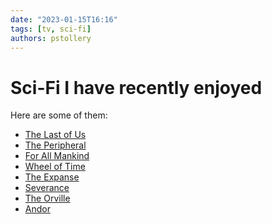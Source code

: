 ```yaml
---
date: "2023-01-15T16:16"
tags: [tv, sci-fi]
authors: pstollery
---
```

# Sci-Fi I have recently enjoyed
<!-- truncate -->

Here are some of them:

- [The Last of Us](https://en.wikipedia.org/wiki/The_Last_of_Us_%29TV_series%29)
- [The Peripheral](https://en.m.wikipedia.org/wiki/The_Peripheral_%28TV_series%29) 
- [For All Mankind]( https://en.m.wikipedia.org/wiki/For_All_Mankind_%28TV_series%29)
- [Wheel of Time](https://en.m.wikipedia.org/wiki/The_Wheel_of_Time%28TV_series%29)
- [The Expanse](https://en.m.wikipedia.org/wiki/The_Expanse_%28TV_series%29)
- [Severance]( https://en.m.wikipedia.org/wiki/Severance_%28TV_series%29)
- [The Orville]( https://en.m.wikipedia.org/wiki/The_Orville )
- [Andor](https://en.m.wikipedia.org/wiki/Andor_%28TV_series%29)
